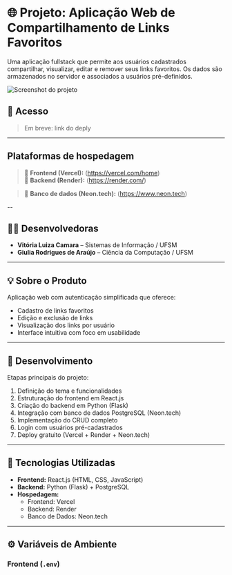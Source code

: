 # 🌐 Projeto: Aplicação Web de Compartilhamento de Links Favoritos

Uma aplicação fullstack que permite aos usuários cadastrados compartilhar, visualizar, editar e remover seus links favoritos. Os dados são armazenados no servidor e associados a usuários pré-definidos.

![Screenshot do projeto](image)

## 🔗 Acesso

> Em breve: link do deply

---

## Plataformas de hospedagem

> 🔹 **Frontend (Vercel):** (https://vercel.com/home)  
> 🔹 **Backend (Render):** (https://render.com/)

> 🔹 **Banco de dados (Neon.tech):** (https://www.neon.tech)

--

## 👩‍💻 Desenvolvedoras

* **Vitória Luiza Camara** – Sistemas de Informação / UFSM  
* **Giulia Rodrigues de Araújo** – Ciência da Computação / UFSM

---

## 💡 Sobre o Produto

Aplicação web com autenticação simplificada que oferece:

- Cadastro de links favoritos  
- Edição e exclusão de links  
- Visualização dos links por usuário  
- Interface intuitiva com foco em usabilidade

---

## 🔧 Desenvolvimento

Etapas principais do projeto:

1. Definição do tema e funcionalidades  
2. Estruturação do frontend em React.js  
3. Criação do backend em Python (Flask)  
4. Integração com banco de dados PostgreSQL (Neon.tech)  
5. Implementação do CRUD completo  
6. Login com usuários pré-cadastrados  
7. Deploy gratuito (Vercel + Render + Neon.tech)

---

## 🚀 Tecnologias Utilizadas

- **Frontend:** React.js (HTML, CSS, JavaScript)  
- **Backend:** Python (Flask) + PostgreSQL  
- **Hospedagem:**  
  - Frontend: Vercel  
  - Backend: Render  
  - Banco de Dados: Neon.tech  

---

## ⚙️ Variáveis de Ambiente

### Frontend (`.env`)
